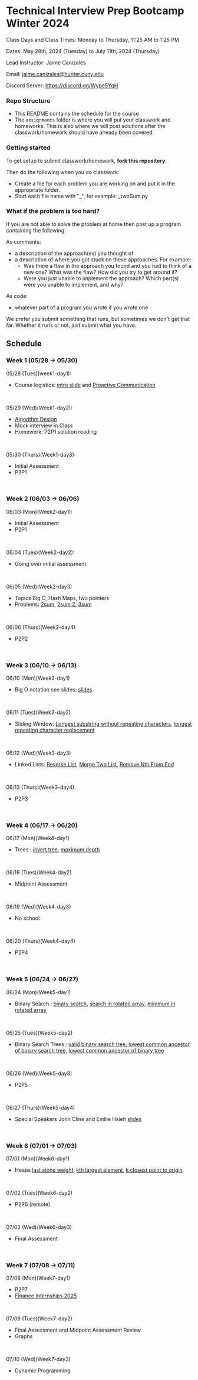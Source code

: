 # Technical Interview Prep Bootcamp Winter 2024

Class Days and Class Times: Monday to Thursday, 11:25 AM to 1:25 PM  

Dates: May 28th, 2024 (Tuesday) to July 11th, 2024 (Thursday)    

Lead Instructor: Jaime Canizales 

Email: jaime.canizales@hunter.cuny.edu 

Discord Server:  https://discord.gg/Wype5YqH


### Repo Structure

- This README contains the schedule for the course 
- The `assignments` folder is where you will put your classwork and homeworks. This is also where we will post solutions after the classwork/homework should have already been covered.

### Getting started 

To get setup to submit classwork/homework, **fork this repository**.

Then do the following when you do classwork:

- Create a file for each problem you are working on and put it in the appropriate folder.
- Start each file name with "_", for example: _twoSum.py

### What if the problem is too hard?

If you are not able to solve the problem at home then post up a
program containing the following:

As comments:

- a description of the approach(es) you thought of
- a description of where you got stuck on these approaches. For
  example:
    - Was there a flaw in the approach you found and you had to think
      of a new one? What was the flaw? How did you try to get around
      it?
    - Were you just unable to implement the approach? Which part(s)
      were you unable to implement, and why?

As code:

- whatever part of a program you wrote if you wrote one

We prefer you submit something that runs, but sometimes we don't get
that far. Whether it runs or not, just submit what you have.

## Schedule

### Week 1 (05/28 -> 05/30)

05/28 (Tues)(week1-day1):
* Course logistics: [intro slide](https://docs.google.com/presentation/d/1HxYDPJ9DJlKNy_gWoWs1IxQDlA36q1EI-9gavfyxdTg/edit#slide=id.p) and [Proactive Communication](https://drive.google.com/open?id=1JnOmY-O1lBDT_lRfCodLAURgY_2tEc9i1cRzqhba_-E)
<br>

05/29 (Wed)(Week1-day2):
* [Algorithm Design](https://drive.google.com/open?id=1tC0INmICkZ68ODaRQL92oFkV04XIp2_1K68Ow7W8Nl4)
* Mock interview in Class
* Homework: P2P1 solution reading
<br>

05/30 (Thurs)(Week1-day3):
* Initial Assessment
* P2P1
<br> 


### Week 2 (06/03 -> 06/06)
06/03 (Mon)(Week2-day1):
* Initial Assessment
* P2P1 
<br>

06/04 (Tues)(Week2-day2):
* Going over initial assessment
<br>
  
06/05 (Wed)(Week2-day3)
* Topics Big O, Hash Maps, two pointers
* Problems: [2sum](https://leetcode.com/problems/two-sum/description/), [2sum 2](https://leetcode.com/problems/two-sum-ii-input-array-is-sorted/description/), [3sum](https://leetcode.com/problems/3sum/description/)
<br>

06/06 (Thurs)(Week2-day4)
* P2P2
<br>


### Week 3 (06/10 -> 06/13)
06/10 (Mon)(Week3-day1)
* Big O notation see slides: [slides](https://docs.google.com/presentation/d/1IWTae8WKRWPVQwRZd4HFyScnBESiECZAnfh4gb_tzvQ/edit#slide=id.p)
<br>

06/11 (Tues)(Week3-day2)
* Sliding Window: [Longest substring without repeating characters](https://leetcode.com/problems/longest-substring-without-repeating-characters/description/), [longest repeating character replacement](https://leetcode.com/problems/longest-repeating-character-replacement/description/)
<br>

06/12 (Wed)(Week3-day3)
* Linked Lists: [Reverse List](https://leetcode.com/problems/reverse-linked-list/description/), [Merge Two List](https://leetcode.com/problems/merge-two-sorted-lists/description/), [Remove Nth From End](https://leetcode.com/problems/remove-nth-node-from-end-of-list/description/)
<br>

06/13 (Thurs)(Week3-day4)
* P2P3 
<br>


### Week 4 (06/17 -> 06/20)
06/17 (Mon)(Week4-day1)
* Trees : [invert tree](https://leetcode.com/problems/invert-binary-tree/description/), [maximum depth](https://leetcode.com/problems/maximum-depth-of-binary-tree/submissions/1119121215/) 
<br>

06/18 (Tues)(Week4-day2)
* Midpoint Assessment
<br>

06/19 (Wed)(Week4-day3)
* No school
<br>

06/20 (Thurs)(Week4-day4)
* P2P4
<br>

### Week 5 (06/24 -> 06/27)
06/24 (Mon)(Week5-day1)
* Binary Search : [binary search](https://leetcode.com/problems/binary-search/description/), [search in rotated array](https://leetcode.com/problems/search-in-rotated-sorted-array/description/), [minimum in rotated array](https://leetcode.com/problems/find-minimum-in-rotated-sorted-array/description/)
<br>

06/25 (Tues)(Week5-day2)
* Binary Search Trees : [valid binary search tree](https://leetcode.com/problems/validate-binary-search-tree/description/), [lowest common ancestor of binary search tree](https://leetcode.com/problems/lowest-common-ancestor-of-a-binary-search-tree/description/), [lowest common ancestor of binary tree](https://leetcode.com/problems/lowest-common-ancestor-of-a-binary-tree/description/)
<br>

06/26 (Wed)(Week5-day3)
* P2P5
<br>

06/27 (Thurs)(Week5-day4)
* Special Speakers John Cline and Emilie Hsieh [slides](https://docs.google.com/presentation/d/1wxxKSP7CUhuoLUYLGVWPXdUeVsycjnvMuQZuwwhphAo/edit#slide=id.g6d7fdfb1aa_0_50)
<br>


### Week 6 (07/01 -> 07/03)
07/01 (Mon)(Week6-day1)
* Heaps [last stone weight](https://leetcode.com/problems/last-stone-weight/description/), [kth largest element](https://leetcode.com/problems/kth-largest-element-in-an-array/description/), [k closest point to origin](https://leetcode.com/problems/k-closest-points-to-origin/submissions/)  
<br>

07/02 (Tues)(Week6-day2)
* P2P6 (remote)
<br>

07/03 (Wed)(Week6-day3)
* Final Assessment
<br>

### Week 7 (07/08 -> 07/11)
07/08 (Mon)(Week7-day1)
* P2P7
* [Finance Internships 2025](https://github.com/Ouckah/Summer2025-Internships)
<br>

07/09 (Tues)(Week7-day2)
* Final Assessment and Midpoint Assessment Review
* Graphs
<br>

07/10 (Wed)(Week7-day3)
* Dynamic Programming
<br>

